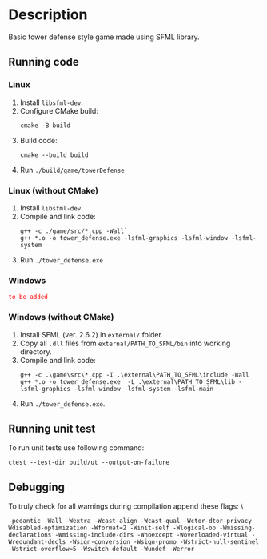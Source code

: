 # Description
Basic tower defense style game made using SFML library.

## Running code
### Linux
1. Install `libsfml-dev`.
2. Configure CMake build:
   ```
   cmake -B build
   ```
3. Build code:
   ```
   cmake --build build
   ```
4. Run `./build/game/towerDefense`

### Linux (without CMake)
1. Install `libsfml-dev`.
2. Compile and link code:
   ```
   g++ -c ./game/src/*.cpp -Wall`
   g++ *.o -o tower_defense.exe -lsfml-graphics -lsfml-window -lsfml-system
   ```
3. Run `./tower_defense.exe`

### Windows
<span style="color:red">`to be added`</span>

### Windows (without CMake)
1. Install SFML (ver. 2.6.2) in `external/` folder.
2. Copy all `.dll` files from `external/PATH_TO_SFML/bin` into working directory.
3. Compile and link code: 
   ```
   g++ -c .\game\src\*.cpp -I .\external\PATH_TO_SFML\include -Wall
   g++ *.o -o tower_defense.exe  -L .\external\PATH_TO_SFML\lib -lsfml-graphics -lsfml-window -lsfml-system -lsfml-main
   ```
4. Run `./tower_defense.exe`.

## Running unit test
To run unit tests use following command:
```
ctest --test-dir build/ut --output-on-failure
```

## Debugging
To truly check for all warnings during compilation append these flags: \
```
-pedantic -Wall -Wextra -Wcast-align -Wcast-qual -Wctor-dtor-privacy -Wdisabled-optimization -Wformat=2 -Winit-self -Wlogical-op -Wmissing-declarations -Wmissing-include-dirs -Wnoexcept -Woverloaded-virtual -Wredundant-decls -Wsign-conversion -Wsign-promo -Wstrict-null-sentinel -Wstrict-overflow=5 -Wswitch-default -Wundef -Werror
```